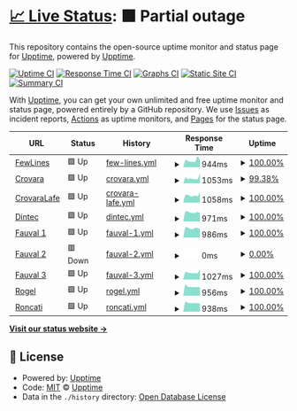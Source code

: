 # [📈 Live Status](https://upptime.github.io/upptime): <!--live status--> **🟧 Partial outage**

This repository contains the open-source uptime monitor and status page for [Upptime](https://upptime.js.org), powered by [Upptime](https://github.com/upptime/upptime).

[![Uptime CI](https://github.com/diegominetti/upptime/workflows/Uptime%20CI/badge.svg)](https://github.com/diegominetti/upptime/actions?query=workflow%3A%22Uptime+CI%22)
[![Response Time CI](https://github.com/diegominetti/upptime/workflows/Response%20Time%20CI/badge.svg)](https://github.com/diegominetti/upptime/actions?query=workflow%3A%22Response+Time+CI%22)
[![Graphs CI](https://github.com/diegominetti/upptime/workflows/Graphs%20CI/badge.svg)](https://github.com/diegominetti/upptime/actions?query=workflow%3A%22Graphs+CI%22)
[![Static Site CI](https://github.com/diegominetti/upptime/workflows/Static%20Site%20CI/badge.svg)](https://github.com/diegominetti/upptime/actions?query=workflow%3A%22Static+Site+CI%22)
[![Summary CI](https://github.com/diegominetti/upptime/workflows/Summary%20CI/badge.svg)](https://github.com/diegominetti/upptime/actions?query=workflow%3A%22Summary+CI%22)

With [Upptime](https://upptime.js.org), you can get your own unlimited and free uptime monitor and status page, powered entirely by a GitHub repository. We use [Issues](https://github.com/upptime/upptime/issues) as incident reports, [Actions](https://github.com/diegominetti/upptime/actions) as uptime monitors, and [Pages](https://upptime.github.io/upptime) for the status page.

<!--start: status pages-->
<!-- This summary is generated by Upptime (https://github.com/upptime/upptime) -->
<!-- Do not edit this manually, your changes will be overwritten -->
<!-- prettier-ignore -->
| URL | Status | History | Response Time | Uptime |
| --- | ------ | ------- | ------------- | ------ |
| <img alt="" src="https://favicons.githubusercontent.com/www.fewlines.com.ar" height="13"> [FewLines](https://www.fewlines.com.ar) | 🟩 Up | [few-lines.yml](https://github.com/DiegoMinetti/upptime/commits/HEAD/history/few-lines.yml) | <details><summary><img alt="Response time graph" src="./graphs/few-lines/response-time-week.png" height="20"> 944ms</summary><br><a href="https://diegominetti.github.io/upptime/history/few-lines"><img alt="Response time 906" src="https://img.shields.io/endpoint?url=https%3A%2F%2Fraw.githubusercontent.com%2FDiegoMinetti%2Fupptime%2FHEAD%2Fapi%2Ffew-lines%2Fresponse-time.json"></a><br><a href="https://diegominetti.github.io/upptime/history/few-lines"><img alt="24-hour response time 890" src="https://img.shields.io/endpoint?url=https%3A%2F%2Fraw.githubusercontent.com%2FDiegoMinetti%2Fupptime%2FHEAD%2Fapi%2Ffew-lines%2Fresponse-time-day.json"></a><br><a href="https://diegominetti.github.io/upptime/history/few-lines"><img alt="7-day response time 944" src="https://img.shields.io/endpoint?url=https%3A%2F%2Fraw.githubusercontent.com%2FDiegoMinetti%2Fupptime%2FHEAD%2Fapi%2Ffew-lines%2Fresponse-time-week.json"></a><br><a href="https://diegominetti.github.io/upptime/history/few-lines"><img alt="30-day response time 906" src="https://img.shields.io/endpoint?url=https%3A%2F%2Fraw.githubusercontent.com%2FDiegoMinetti%2Fupptime%2FHEAD%2Fapi%2Ffew-lines%2Fresponse-time-month.json"></a><br><a href="https://diegominetti.github.io/upptime/history/few-lines"><img alt="1-year response time 906" src="https://img.shields.io/endpoint?url=https%3A%2F%2Fraw.githubusercontent.com%2FDiegoMinetti%2Fupptime%2FHEAD%2Fapi%2Ffew-lines%2Fresponse-time-year.json"></a></details> | <details><summary><a href="https://diegominetti.github.io/upptime/history/few-lines">100.00%</a></summary><a href="https://diegominetti.github.io/upptime/history/few-lines"><img alt="All-time uptime 100.00%" src="https://img.shields.io/endpoint?url=https%3A%2F%2Fraw.githubusercontent.com%2FDiegoMinetti%2Fupptime%2FHEAD%2Fapi%2Ffew-lines%2Fuptime.json"></a><br><a href="https://diegominetti.github.io/upptime/history/few-lines"><img alt="24-hour uptime 100.00%" src="https://img.shields.io/endpoint?url=https%3A%2F%2Fraw.githubusercontent.com%2FDiegoMinetti%2Fupptime%2FHEAD%2Fapi%2Ffew-lines%2Fuptime-day.json"></a><br><a href="https://diegominetti.github.io/upptime/history/few-lines"><img alt="7-day uptime 100.00%" src="https://img.shields.io/endpoint?url=https%3A%2F%2Fraw.githubusercontent.com%2FDiegoMinetti%2Fupptime%2FHEAD%2Fapi%2Ffew-lines%2Fuptime-week.json"></a><br><a href="https://diegominetti.github.io/upptime/history/few-lines"><img alt="30-day uptime 100.00%" src="https://img.shields.io/endpoint?url=https%3A%2F%2Fraw.githubusercontent.com%2FDiegoMinetti%2Fupptime%2FHEAD%2Fapi%2Ffew-lines%2Fuptime-month.json"></a><br><a href="https://diegominetti.github.io/upptime/history/few-lines"><img alt="1-year uptime 100.00%" src="https://img.shields.io/endpoint?url=https%3A%2F%2Fraw.githubusercontent.com%2FDiegoMinetti%2Fupptime%2FHEAD%2Fapi%2Ffew-lines%2Fuptime-year.json"></a></details>
| <img alt="" src="https://favicons.githubusercontent.com/crovara.fewlines.com.ar" height="13"> [Crovara](https://crovara.fewlines.com.ar) | 🟩 Up | [crovara.yml](https://github.com/DiegoMinetti/upptime/commits/HEAD/history/crovara.yml) | <details><summary><img alt="Response time graph" src="./graphs/crovara/response-time-week.png" height="20"> 1053ms</summary><br><a href="https://diegominetti.github.io/upptime/history/crovara"><img alt="Response time 1043" src="https://img.shields.io/endpoint?url=https%3A%2F%2Fraw.githubusercontent.com%2FDiegoMinetti%2Fupptime%2FHEAD%2Fapi%2Fcrovara%2Fresponse-time.json"></a><br><a href="https://diegominetti.github.io/upptime/history/crovara"><img alt="24-hour response time 1102" src="https://img.shields.io/endpoint?url=https%3A%2F%2Fraw.githubusercontent.com%2FDiegoMinetti%2Fupptime%2FHEAD%2Fapi%2Fcrovara%2Fresponse-time-day.json"></a><br><a href="https://diegominetti.github.io/upptime/history/crovara"><img alt="7-day response time 1053" src="https://img.shields.io/endpoint?url=https%3A%2F%2Fraw.githubusercontent.com%2FDiegoMinetti%2Fupptime%2FHEAD%2Fapi%2Fcrovara%2Fresponse-time-week.json"></a><br><a href="https://diegominetti.github.io/upptime/history/crovara"><img alt="30-day response time 1043" src="https://img.shields.io/endpoint?url=https%3A%2F%2Fraw.githubusercontent.com%2FDiegoMinetti%2Fupptime%2FHEAD%2Fapi%2Fcrovara%2Fresponse-time-month.json"></a><br><a href="https://diegominetti.github.io/upptime/history/crovara"><img alt="1-year response time 1043" src="https://img.shields.io/endpoint?url=https%3A%2F%2Fraw.githubusercontent.com%2FDiegoMinetti%2Fupptime%2FHEAD%2Fapi%2Fcrovara%2Fresponse-time-year.json"></a></details> | <details><summary><a href="https://diegominetti.github.io/upptime/history/crovara">99.38%</a></summary><a href="https://diegominetti.github.io/upptime/history/crovara"><img alt="All-time uptime 99.81%" src="https://img.shields.io/endpoint?url=https%3A%2F%2Fraw.githubusercontent.com%2FDiegoMinetti%2Fupptime%2FHEAD%2Fapi%2Fcrovara%2Fuptime.json"></a><br><a href="https://diegominetti.github.io/upptime/history/crovara"><img alt="24-hour uptime 95.65%" src="https://img.shields.io/endpoint?url=https%3A%2F%2Fraw.githubusercontent.com%2FDiegoMinetti%2Fupptime%2FHEAD%2Fapi%2Fcrovara%2Fuptime-day.json"></a><br><a href="https://diegominetti.github.io/upptime/history/crovara"><img alt="7-day uptime 99.38%" src="https://img.shields.io/endpoint?url=https%3A%2F%2Fraw.githubusercontent.com%2FDiegoMinetti%2Fupptime%2FHEAD%2Fapi%2Fcrovara%2Fuptime-week.json"></a><br><a href="https://diegominetti.github.io/upptime/history/crovara"><img alt="30-day uptime 99.81%" src="https://img.shields.io/endpoint?url=https%3A%2F%2Fraw.githubusercontent.com%2FDiegoMinetti%2Fupptime%2FHEAD%2Fapi%2Fcrovara%2Fuptime-month.json"></a><br><a href="https://diegominetti.github.io/upptime/history/crovara"><img alt="1-year uptime 99.81%" src="https://img.shields.io/endpoint?url=https%3A%2F%2Fraw.githubusercontent.com%2FDiegoMinetti%2Fupptime%2FHEAD%2Fapi%2Fcrovara%2Fuptime-year.json"></a></details>
| <img alt="" src="https://favicons.githubusercontent.com/crovaralafe.fewlines.com.ar" height="13"> [CrovaraLafe](https://crovaralafe.fewlines.com.ar) | 🟩 Up | [crovara-lafe.yml](https://github.com/DiegoMinetti/upptime/commits/HEAD/history/crovara-lafe.yml) | <details><summary><img alt="Response time graph" src="./graphs/crovara-lafe/response-time-week.png" height="20"> 1058ms</summary><br><a href="https://diegominetti.github.io/upptime/history/crovara-lafe"><img alt="Response time 1438" src="https://img.shields.io/endpoint?url=https%3A%2F%2Fraw.githubusercontent.com%2FDiegoMinetti%2Fupptime%2FHEAD%2Fapi%2Fcrovara-lafe%2Fresponse-time.json"></a><br><a href="https://diegominetti.github.io/upptime/history/crovara-lafe"><img alt="24-hour response time 1479" src="https://img.shields.io/endpoint?url=https%3A%2F%2Fraw.githubusercontent.com%2FDiegoMinetti%2Fupptime%2FHEAD%2Fapi%2Fcrovara-lafe%2Fresponse-time-day.json"></a><br><a href="https://diegominetti.github.io/upptime/history/crovara-lafe"><img alt="7-day response time 1058" src="https://img.shields.io/endpoint?url=https%3A%2F%2Fraw.githubusercontent.com%2FDiegoMinetti%2Fupptime%2FHEAD%2Fapi%2Fcrovara-lafe%2Fresponse-time-week.json"></a><br><a href="https://diegominetti.github.io/upptime/history/crovara-lafe"><img alt="30-day response time 1438" src="https://img.shields.io/endpoint?url=https%3A%2F%2Fraw.githubusercontent.com%2FDiegoMinetti%2Fupptime%2FHEAD%2Fapi%2Fcrovara-lafe%2Fresponse-time-month.json"></a><br><a href="https://diegominetti.github.io/upptime/history/crovara-lafe"><img alt="1-year response time 1438" src="https://img.shields.io/endpoint?url=https%3A%2F%2Fraw.githubusercontent.com%2FDiegoMinetti%2Fupptime%2FHEAD%2Fapi%2Fcrovara-lafe%2Fresponse-time-year.json"></a></details> | <details><summary><a href="https://diegominetti.github.io/upptime/history/crovara-lafe">100.00%</a></summary><a href="https://diegominetti.github.io/upptime/history/crovara-lafe"><img alt="All-time uptime 100.00%" src="https://img.shields.io/endpoint?url=https%3A%2F%2Fraw.githubusercontent.com%2FDiegoMinetti%2Fupptime%2FHEAD%2Fapi%2Fcrovara-lafe%2Fuptime.json"></a><br><a href="https://diegominetti.github.io/upptime/history/crovara-lafe"><img alt="24-hour uptime 100.00%" src="https://img.shields.io/endpoint?url=https%3A%2F%2Fraw.githubusercontent.com%2FDiegoMinetti%2Fupptime%2FHEAD%2Fapi%2Fcrovara-lafe%2Fuptime-day.json"></a><br><a href="https://diegominetti.github.io/upptime/history/crovara-lafe"><img alt="7-day uptime 100.00%" src="https://img.shields.io/endpoint?url=https%3A%2F%2Fraw.githubusercontent.com%2FDiegoMinetti%2Fupptime%2FHEAD%2Fapi%2Fcrovara-lafe%2Fuptime-week.json"></a><br><a href="https://diegominetti.github.io/upptime/history/crovara-lafe"><img alt="30-day uptime 100.00%" src="https://img.shields.io/endpoint?url=https%3A%2F%2Fraw.githubusercontent.com%2FDiegoMinetti%2Fupptime%2FHEAD%2Fapi%2Fcrovara-lafe%2Fuptime-month.json"></a><br><a href="https://diegominetti.github.io/upptime/history/crovara-lafe"><img alt="1-year uptime 100.00%" src="https://img.shields.io/endpoint?url=https%3A%2F%2Fraw.githubusercontent.com%2FDiegoMinetti%2Fupptime%2FHEAD%2Fapi%2Fcrovara-lafe%2Fuptime-year.json"></a></details>
| <img alt="" src="https://favicons.githubusercontent.com/dintec.fewlines.com.ar" height="13"> [Dintec](https://dintec.fewlines.com.ar) | 🟩 Up | [dintec.yml](https://github.com/DiegoMinetti/upptime/commits/HEAD/history/dintec.yml) | <details><summary><img alt="Response time graph" src="./graphs/dintec/response-time-week.png" height="20"> 971ms</summary><br><a href="https://diegominetti.github.io/upptime/history/dintec"><img alt="Response time 999" src="https://img.shields.io/endpoint?url=https%3A%2F%2Fraw.githubusercontent.com%2FDiegoMinetti%2Fupptime%2FHEAD%2Fapi%2Fdintec%2Fresponse-time.json"></a><br><a href="https://diegominetti.github.io/upptime/history/dintec"><img alt="24-hour response time 902" src="https://img.shields.io/endpoint?url=https%3A%2F%2Fraw.githubusercontent.com%2FDiegoMinetti%2Fupptime%2FHEAD%2Fapi%2Fdintec%2Fresponse-time-day.json"></a><br><a href="https://diegominetti.github.io/upptime/history/dintec"><img alt="7-day response time 971" src="https://img.shields.io/endpoint?url=https%3A%2F%2Fraw.githubusercontent.com%2FDiegoMinetti%2Fupptime%2FHEAD%2Fapi%2Fdintec%2Fresponse-time-week.json"></a><br><a href="https://diegominetti.github.io/upptime/history/dintec"><img alt="30-day response time 999" src="https://img.shields.io/endpoint?url=https%3A%2F%2Fraw.githubusercontent.com%2FDiegoMinetti%2Fupptime%2FHEAD%2Fapi%2Fdintec%2Fresponse-time-month.json"></a><br><a href="https://diegominetti.github.io/upptime/history/dintec"><img alt="1-year response time 999" src="https://img.shields.io/endpoint?url=https%3A%2F%2Fraw.githubusercontent.com%2FDiegoMinetti%2Fupptime%2FHEAD%2Fapi%2Fdintec%2Fresponse-time-year.json"></a></details> | <details><summary><a href="https://diegominetti.github.io/upptime/history/dintec">100.00%</a></summary><a href="https://diegominetti.github.io/upptime/history/dintec"><img alt="All-time uptime 99.81%" src="https://img.shields.io/endpoint?url=https%3A%2F%2Fraw.githubusercontent.com%2FDiegoMinetti%2Fupptime%2FHEAD%2Fapi%2Fdintec%2Fuptime.json"></a><br><a href="https://diegominetti.github.io/upptime/history/dintec"><img alt="24-hour uptime 100.00%" src="https://img.shields.io/endpoint?url=https%3A%2F%2Fraw.githubusercontent.com%2FDiegoMinetti%2Fupptime%2FHEAD%2Fapi%2Fdintec%2Fuptime-day.json"></a><br><a href="https://diegominetti.github.io/upptime/history/dintec"><img alt="7-day uptime 100.00%" src="https://img.shields.io/endpoint?url=https%3A%2F%2Fraw.githubusercontent.com%2FDiegoMinetti%2Fupptime%2FHEAD%2Fapi%2Fdintec%2Fuptime-week.json"></a><br><a href="https://diegominetti.github.io/upptime/history/dintec"><img alt="30-day uptime 99.81%" src="https://img.shields.io/endpoint?url=https%3A%2F%2Fraw.githubusercontent.com%2FDiegoMinetti%2Fupptime%2FHEAD%2Fapi%2Fdintec%2Fuptime-month.json"></a><br><a href="https://diegominetti.github.io/upptime/history/dintec"><img alt="1-year uptime 99.81%" src="https://img.shields.io/endpoint?url=https%3A%2F%2Fraw.githubusercontent.com%2FDiegoMinetti%2Fupptime%2FHEAD%2Fapi%2Fdintec%2Fuptime-year.json"></a></details>
| <img alt="" src="https://favicons.githubusercontent.com/fauval1.fewlines.com.ar" height="13"> [Fauval 1](https://fauval1.fewlines.com.ar) | 🟩 Up | [fauval-1.yml](https://github.com/DiegoMinetti/upptime/commits/HEAD/history/fauval-1.yml) | <details><summary><img alt="Response time graph" src="./graphs/fauval-1/response-time-week.png" height="20"> 986ms</summary><br><a href="https://diegominetti.github.io/upptime/history/fauval-1"><img alt="Response time 1019" src="https://img.shields.io/endpoint?url=https%3A%2F%2Fraw.githubusercontent.com%2FDiegoMinetti%2Fupptime%2FHEAD%2Fapi%2Ffauval-1%2Fresponse-time.json"></a><br><a href="https://diegominetti.github.io/upptime/history/fauval-1"><img alt="24-hour response time 905" src="https://img.shields.io/endpoint?url=https%3A%2F%2Fraw.githubusercontent.com%2FDiegoMinetti%2Fupptime%2FHEAD%2Fapi%2Ffauval-1%2Fresponse-time-day.json"></a><br><a href="https://diegominetti.github.io/upptime/history/fauval-1"><img alt="7-day response time 986" src="https://img.shields.io/endpoint?url=https%3A%2F%2Fraw.githubusercontent.com%2FDiegoMinetti%2Fupptime%2FHEAD%2Fapi%2Ffauval-1%2Fresponse-time-week.json"></a><br><a href="https://diegominetti.github.io/upptime/history/fauval-1"><img alt="30-day response time 1019" src="https://img.shields.io/endpoint?url=https%3A%2F%2Fraw.githubusercontent.com%2FDiegoMinetti%2Fupptime%2FHEAD%2Fapi%2Ffauval-1%2Fresponse-time-month.json"></a><br><a href="https://diegominetti.github.io/upptime/history/fauval-1"><img alt="1-year response time 1019" src="https://img.shields.io/endpoint?url=https%3A%2F%2Fraw.githubusercontent.com%2FDiegoMinetti%2Fupptime%2FHEAD%2Fapi%2Ffauval-1%2Fresponse-time-year.json"></a></details> | <details><summary><a href="https://diegominetti.github.io/upptime/history/fauval-1">100.00%</a></summary><a href="https://diegominetti.github.io/upptime/history/fauval-1"><img alt="All-time uptime 100.00%" src="https://img.shields.io/endpoint?url=https%3A%2F%2Fraw.githubusercontent.com%2FDiegoMinetti%2Fupptime%2FHEAD%2Fapi%2Ffauval-1%2Fuptime.json"></a><br><a href="https://diegominetti.github.io/upptime/history/fauval-1"><img alt="24-hour uptime 100.00%" src="https://img.shields.io/endpoint?url=https%3A%2F%2Fraw.githubusercontent.com%2FDiegoMinetti%2Fupptime%2FHEAD%2Fapi%2Ffauval-1%2Fuptime-day.json"></a><br><a href="https://diegominetti.github.io/upptime/history/fauval-1"><img alt="7-day uptime 100.00%" src="https://img.shields.io/endpoint?url=https%3A%2F%2Fraw.githubusercontent.com%2FDiegoMinetti%2Fupptime%2FHEAD%2Fapi%2Ffauval-1%2Fuptime-week.json"></a><br><a href="https://diegominetti.github.io/upptime/history/fauval-1"><img alt="30-day uptime 100.00%" src="https://img.shields.io/endpoint?url=https%3A%2F%2Fraw.githubusercontent.com%2FDiegoMinetti%2Fupptime%2FHEAD%2Fapi%2Ffauval-1%2Fuptime-month.json"></a><br><a href="https://diegominetti.github.io/upptime/history/fauval-1"><img alt="1-year uptime 100.00%" src="https://img.shields.io/endpoint?url=https%3A%2F%2Fraw.githubusercontent.com%2FDiegoMinetti%2Fupptime%2FHEAD%2Fapi%2Ffauval-1%2Fuptime-year.json"></a></details>
| <img alt="" src="https://favicons.githubusercontent.com/fauval2.fewlines.com.ar" height="13"> [Fauval 2](https://fauval2.fewlines.com.ar) | 🟥 Down | [fauval-2.yml](https://github.com/DiegoMinetti/upptime/commits/HEAD/history/fauval-2.yml) | <details><summary><img alt="Response time graph" src="./graphs/fauval-2/response-time-week.png" height="20"> 0ms</summary><br><a href="https://diegominetti.github.io/upptime/history/fauval-2"><img alt="Response time 0" src="https://img.shields.io/endpoint?url=https%3A%2F%2Fraw.githubusercontent.com%2FDiegoMinetti%2Fupptime%2FHEAD%2Fapi%2Ffauval-2%2Fresponse-time.json"></a><br><a href="https://diegominetti.github.io/upptime/history/fauval-2"><img alt="24-hour response time 0" src="https://img.shields.io/endpoint?url=https%3A%2F%2Fraw.githubusercontent.com%2FDiegoMinetti%2Fupptime%2FHEAD%2Fapi%2Ffauval-2%2Fresponse-time-day.json"></a><br><a href="https://diegominetti.github.io/upptime/history/fauval-2"><img alt="7-day response time 0" src="https://img.shields.io/endpoint?url=https%3A%2F%2Fraw.githubusercontent.com%2FDiegoMinetti%2Fupptime%2FHEAD%2Fapi%2Ffauval-2%2Fresponse-time-week.json"></a><br><a href="https://diegominetti.github.io/upptime/history/fauval-2"><img alt="30-day response time 0" src="https://img.shields.io/endpoint?url=https%3A%2F%2Fraw.githubusercontent.com%2FDiegoMinetti%2Fupptime%2FHEAD%2Fapi%2Ffauval-2%2Fresponse-time-month.json"></a><br><a href="https://diegominetti.github.io/upptime/history/fauval-2"><img alt="1-year response time 0" src="https://img.shields.io/endpoint?url=https%3A%2F%2Fraw.githubusercontent.com%2FDiegoMinetti%2Fupptime%2FHEAD%2Fapi%2Ffauval-2%2Fresponse-time-year.json"></a></details> | <details><summary><a href="https://diegominetti.github.io/upptime/history/fauval-2">0.00%</a></summary><a href="https://diegominetti.github.io/upptime/history/fauval-2"><img alt="All-time uptime 0.00%" src="https://img.shields.io/endpoint?url=https%3A%2F%2Fraw.githubusercontent.com%2FDiegoMinetti%2Fupptime%2FHEAD%2Fapi%2Ffauval-2%2Fuptime.json"></a><br><a href="https://diegominetti.github.io/upptime/history/fauval-2"><img alt="24-hour uptime 0.00%" src="https://img.shields.io/endpoint?url=https%3A%2F%2Fraw.githubusercontent.com%2FDiegoMinetti%2Fupptime%2FHEAD%2Fapi%2Ffauval-2%2Fuptime-day.json"></a><br><a href="https://diegominetti.github.io/upptime/history/fauval-2"><img alt="7-day uptime 0.00%" src="https://img.shields.io/endpoint?url=https%3A%2F%2Fraw.githubusercontent.com%2FDiegoMinetti%2Fupptime%2FHEAD%2Fapi%2Ffauval-2%2Fuptime-week.json"></a><br><a href="https://diegominetti.github.io/upptime/history/fauval-2"><img alt="30-day uptime 0.00%" src="https://img.shields.io/endpoint?url=https%3A%2F%2Fraw.githubusercontent.com%2FDiegoMinetti%2Fupptime%2FHEAD%2Fapi%2Ffauval-2%2Fuptime-month.json"></a><br><a href="https://diegominetti.github.io/upptime/history/fauval-2"><img alt="1-year uptime 0.00%" src="https://img.shields.io/endpoint?url=https%3A%2F%2Fraw.githubusercontent.com%2FDiegoMinetti%2Fupptime%2FHEAD%2Fapi%2Ffauval-2%2Fuptime-year.json"></a></details>
| <img alt="" src="https://favicons.githubusercontent.com/fauval3.fewlines.com.ar" height="13"> [Fauval 3](https://fauval3.fewlines.com.ar) | 🟩 Up | [fauval-3.yml](https://github.com/DiegoMinetti/upptime/commits/HEAD/history/fauval-3.yml) | <details><summary><img alt="Response time graph" src="./graphs/fauval-3/response-time-week.png" height="20"> 1027ms</summary><br><a href="https://diegominetti.github.io/upptime/history/fauval-3"><img alt="Response time 1332" src="https://img.shields.io/endpoint?url=https%3A%2F%2Fraw.githubusercontent.com%2FDiegoMinetti%2Fupptime%2FHEAD%2Fapi%2Ffauval-3%2Fresponse-time.json"></a><br><a href="https://diegominetti.github.io/upptime/history/fauval-3"><img alt="24-hour response time 1495" src="https://img.shields.io/endpoint?url=https%3A%2F%2Fraw.githubusercontent.com%2FDiegoMinetti%2Fupptime%2FHEAD%2Fapi%2Ffauval-3%2Fresponse-time-day.json"></a><br><a href="https://diegominetti.github.io/upptime/history/fauval-3"><img alt="7-day response time 1027" src="https://img.shields.io/endpoint?url=https%3A%2F%2Fraw.githubusercontent.com%2FDiegoMinetti%2Fupptime%2FHEAD%2Fapi%2Ffauval-3%2Fresponse-time-week.json"></a><br><a href="https://diegominetti.github.io/upptime/history/fauval-3"><img alt="30-day response time 1332" src="https://img.shields.io/endpoint?url=https%3A%2F%2Fraw.githubusercontent.com%2FDiegoMinetti%2Fupptime%2FHEAD%2Fapi%2Ffauval-3%2Fresponse-time-month.json"></a><br><a href="https://diegominetti.github.io/upptime/history/fauval-3"><img alt="1-year response time 1332" src="https://img.shields.io/endpoint?url=https%3A%2F%2Fraw.githubusercontent.com%2FDiegoMinetti%2Fupptime%2FHEAD%2Fapi%2Ffauval-3%2Fresponse-time-year.json"></a></details> | <details><summary><a href="https://diegominetti.github.io/upptime/history/fauval-3">100.00%</a></summary><a href="https://diegominetti.github.io/upptime/history/fauval-3"><img alt="All-time uptime 100.00%" src="https://img.shields.io/endpoint?url=https%3A%2F%2Fraw.githubusercontent.com%2FDiegoMinetti%2Fupptime%2FHEAD%2Fapi%2Ffauval-3%2Fuptime.json"></a><br><a href="https://diegominetti.github.io/upptime/history/fauval-3"><img alt="24-hour uptime 100.00%" src="https://img.shields.io/endpoint?url=https%3A%2F%2Fraw.githubusercontent.com%2FDiegoMinetti%2Fupptime%2FHEAD%2Fapi%2Ffauval-3%2Fuptime-day.json"></a><br><a href="https://diegominetti.github.io/upptime/history/fauval-3"><img alt="7-day uptime 100.00%" src="https://img.shields.io/endpoint?url=https%3A%2F%2Fraw.githubusercontent.com%2FDiegoMinetti%2Fupptime%2FHEAD%2Fapi%2Ffauval-3%2Fuptime-week.json"></a><br><a href="https://diegominetti.github.io/upptime/history/fauval-3"><img alt="30-day uptime 100.00%" src="https://img.shields.io/endpoint?url=https%3A%2F%2Fraw.githubusercontent.com%2FDiegoMinetti%2Fupptime%2FHEAD%2Fapi%2Ffauval-3%2Fuptime-month.json"></a><br><a href="https://diegominetti.github.io/upptime/history/fauval-3"><img alt="1-year uptime 100.00%" src="https://img.shields.io/endpoint?url=https%3A%2F%2Fraw.githubusercontent.com%2FDiegoMinetti%2Fupptime%2FHEAD%2Fapi%2Ffauval-3%2Fuptime-year.json"></a></details>
| <img alt="" src="https://favicons.githubusercontent.com/rogel.fewlines.com.ar" height="13"> [Rogel](https://rogel.fewlines.com.ar) | 🟩 Up | [rogel.yml](https://github.com/DiegoMinetti/upptime/commits/HEAD/history/rogel.yml) | <details><summary><img alt="Response time graph" src="./graphs/rogel/response-time-week.png" height="20"> 956ms</summary><br><a href="https://diegominetti.github.io/upptime/history/rogel"><img alt="Response time 969" src="https://img.shields.io/endpoint?url=https%3A%2F%2Fraw.githubusercontent.com%2FDiegoMinetti%2Fupptime%2FHEAD%2Fapi%2Frogel%2Fresponse-time.json"></a><br><a href="https://diegominetti.github.io/upptime/history/rogel"><img alt="24-hour response time 907" src="https://img.shields.io/endpoint?url=https%3A%2F%2Fraw.githubusercontent.com%2FDiegoMinetti%2Fupptime%2FHEAD%2Fapi%2Frogel%2Fresponse-time-day.json"></a><br><a href="https://diegominetti.github.io/upptime/history/rogel"><img alt="7-day response time 956" src="https://img.shields.io/endpoint?url=https%3A%2F%2Fraw.githubusercontent.com%2FDiegoMinetti%2Fupptime%2FHEAD%2Fapi%2Frogel%2Fresponse-time-week.json"></a><br><a href="https://diegominetti.github.io/upptime/history/rogel"><img alt="30-day response time 969" src="https://img.shields.io/endpoint?url=https%3A%2F%2Fraw.githubusercontent.com%2FDiegoMinetti%2Fupptime%2FHEAD%2Fapi%2Frogel%2Fresponse-time-month.json"></a><br><a href="https://diegominetti.github.io/upptime/history/rogel"><img alt="1-year response time 969" src="https://img.shields.io/endpoint?url=https%3A%2F%2Fraw.githubusercontent.com%2FDiegoMinetti%2Fupptime%2FHEAD%2Fapi%2Frogel%2Fresponse-time-year.json"></a></details> | <details><summary><a href="https://diegominetti.github.io/upptime/history/rogel">100.00%</a></summary><a href="https://diegominetti.github.io/upptime/history/rogel"><img alt="All-time uptime 100.00%" src="https://img.shields.io/endpoint?url=https%3A%2F%2Fraw.githubusercontent.com%2FDiegoMinetti%2Fupptime%2FHEAD%2Fapi%2Frogel%2Fuptime.json"></a><br><a href="https://diegominetti.github.io/upptime/history/rogel"><img alt="24-hour uptime 100.00%" src="https://img.shields.io/endpoint?url=https%3A%2F%2Fraw.githubusercontent.com%2FDiegoMinetti%2Fupptime%2FHEAD%2Fapi%2Frogel%2Fuptime-day.json"></a><br><a href="https://diegominetti.github.io/upptime/history/rogel"><img alt="7-day uptime 100.00%" src="https://img.shields.io/endpoint?url=https%3A%2F%2Fraw.githubusercontent.com%2FDiegoMinetti%2Fupptime%2FHEAD%2Fapi%2Frogel%2Fuptime-week.json"></a><br><a href="https://diegominetti.github.io/upptime/history/rogel"><img alt="30-day uptime 100.00%" src="https://img.shields.io/endpoint?url=https%3A%2F%2Fraw.githubusercontent.com%2FDiegoMinetti%2Fupptime%2FHEAD%2Fapi%2Frogel%2Fuptime-month.json"></a><br><a href="https://diegominetti.github.io/upptime/history/rogel"><img alt="1-year uptime 100.00%" src="https://img.shields.io/endpoint?url=https%3A%2F%2Fraw.githubusercontent.com%2FDiegoMinetti%2Fupptime%2FHEAD%2Fapi%2Frogel%2Fuptime-year.json"></a></details>
| <img alt="" src="https://favicons.githubusercontent.com/roncati.fewlines.com.ar" height="13"> [Roncati](https://roncati.fewlines.com.ar) | 🟩 Up | [roncati.yml](https://github.com/DiegoMinetti/upptime/commits/HEAD/history/roncati.yml) | <details><summary><img alt="Response time graph" src="./graphs/roncati/response-time-week.png" height="20"> 938ms</summary><br><a href="https://diegominetti.github.io/upptime/history/roncati"><img alt="Response time 1317" src="https://img.shields.io/endpoint?url=https%3A%2F%2Fraw.githubusercontent.com%2FDiegoMinetti%2Fupptime%2FHEAD%2Fapi%2Froncati%2Fresponse-time.json"></a><br><a href="https://diegominetti.github.io/upptime/history/roncati"><img alt="24-hour response time 908" src="https://img.shields.io/endpoint?url=https%3A%2F%2Fraw.githubusercontent.com%2FDiegoMinetti%2Fupptime%2FHEAD%2Fapi%2Froncati%2Fresponse-time-day.json"></a><br><a href="https://diegominetti.github.io/upptime/history/roncati"><img alt="7-day response time 938" src="https://img.shields.io/endpoint?url=https%3A%2F%2Fraw.githubusercontent.com%2FDiegoMinetti%2Fupptime%2FHEAD%2Fapi%2Froncati%2Fresponse-time-week.json"></a><br><a href="https://diegominetti.github.io/upptime/history/roncati"><img alt="30-day response time 1317" src="https://img.shields.io/endpoint?url=https%3A%2F%2Fraw.githubusercontent.com%2FDiegoMinetti%2Fupptime%2FHEAD%2Fapi%2Froncati%2Fresponse-time-month.json"></a><br><a href="https://diegominetti.github.io/upptime/history/roncati"><img alt="1-year response time 1317" src="https://img.shields.io/endpoint?url=https%3A%2F%2Fraw.githubusercontent.com%2FDiegoMinetti%2Fupptime%2FHEAD%2Fapi%2Froncati%2Fresponse-time-year.json"></a></details> | <details><summary><a href="https://diegominetti.github.io/upptime/history/roncati">100.00%</a></summary><a href="https://diegominetti.github.io/upptime/history/roncati"><img alt="All-time uptime 100.00%" src="https://img.shields.io/endpoint?url=https%3A%2F%2Fraw.githubusercontent.com%2FDiegoMinetti%2Fupptime%2FHEAD%2Fapi%2Froncati%2Fuptime.json"></a><br><a href="https://diegominetti.github.io/upptime/history/roncati"><img alt="24-hour uptime 100.00%" src="https://img.shields.io/endpoint?url=https%3A%2F%2Fraw.githubusercontent.com%2FDiegoMinetti%2Fupptime%2FHEAD%2Fapi%2Froncati%2Fuptime-day.json"></a><br><a href="https://diegominetti.github.io/upptime/history/roncati"><img alt="7-day uptime 100.00%" src="https://img.shields.io/endpoint?url=https%3A%2F%2Fraw.githubusercontent.com%2FDiegoMinetti%2Fupptime%2FHEAD%2Fapi%2Froncati%2Fuptime-week.json"></a><br><a href="https://diegominetti.github.io/upptime/history/roncati"><img alt="30-day uptime 100.00%" src="https://img.shields.io/endpoint?url=https%3A%2F%2Fraw.githubusercontent.com%2FDiegoMinetti%2Fupptime%2FHEAD%2Fapi%2Froncati%2Fuptime-month.json"></a><br><a href="https://diegominetti.github.io/upptime/history/roncati"><img alt="1-year uptime 100.00%" src="https://img.shields.io/endpoint?url=https%3A%2F%2Fraw.githubusercontent.com%2FDiegoMinetti%2Fupptime%2FHEAD%2Fapi%2Froncati%2Fuptime-year.json"></a></details>

<!--end: status pages-->

[**Visit our status website →**](https://upptime.github.io/upptime)

## 📄 License

- Powered by: [Upptime](https://github.com/upptime/upptime)
- Code: [MIT](./LICENSE) © [Upptime](https://upptime.js.org)
- Data in the `./history` directory: [Open Database License](https://opendatacommons.org/licenses/odbl/1-0/)
